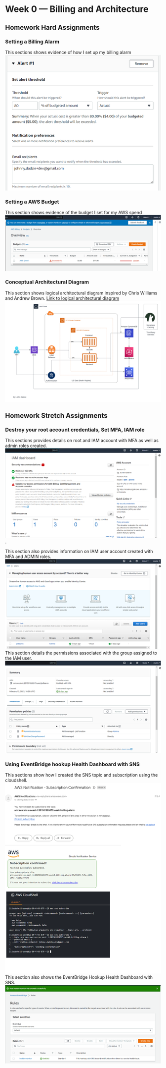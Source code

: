 # Week 0 — Billing and Architecture
## Homework Hard Assignments
### Setting a Billing Alarm
This sections shows evidence of how I set up my billing alarm
![Billing Alarm](screenshots/week0_aws_billing_alarm.png)

### Setting a AWS Budget
This section shows evidence of the budget I set for my AWS spend
![AWS Budget Spend](screenshots/week0_aws_budget.png)

### Conceptual Architectural Diagram
This section shows logical architectural diagram inspired by Chris Williams and Andrew Brown.
[Link to logical architectural diagram](https://lucid.app/lucidchart/0e3bcaf8-44a0-4c9e-85dd-ce36f4c06341/edit?viewport_loc=-183%2C22%2C2560%2C1116%2C0_0&invitationId=inv_483a6ca7-bfda-46e4-9795-e1c0f6e251ad)
![Week0 Logical Diagram](screenshots/Week0_Logical_Diagram.png)






## Homework Stretch Assignments
### Destroy your root account credentials, Set MFA, IAM role
This sections provides details on root and IAM account with MFA as well as admin roles created.
![Root Account with MFA](screenshots/week0_root_user_mfa.png).

This section also provides information on IAM user account created with MFA and ADMIN roles.
![IAM user account](screenshots/week0_iam_admin_user.png)
This section details the permissions associated with the group assigned to the IAM user.
![IAM user with permissions](screenshots/week0_iam_admin_user_with_permission.png)

### Using EventBridge hookup Health Dashboard with SNS
This sections show how I created the SNS topic and subscription using the cloudshell.
![Week0 Creating SNS Topic and Subscription](screenshots/week0-sns-alarms.png)
This section also shows the EventBridge Hookup Health Dashboard with SNS.
![Week0 EventBridge Health Dashboard with SNS](screenshots/week0_eventbridge_with_sns.png)

